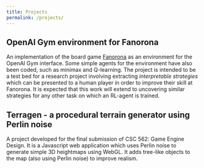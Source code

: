 ```yaml
---
title: Projects
permalink: /projects/
---
```


## OpenAI Gym environment for Fanorona [<i class="fab fa-github"></i>](https://github.com/AbhijeetKrishnan/gym-fanorona)

An implementation of the board game [Fanorona](https://en.wikipedia.org/wiki/Fanorona) as an
environment for the OpenAI Gym interface. Some simple agents for the environment have also been
coded, such as minimax and Q-learning. The project is intended to be a test bed for a research
project involving extracting *interpretable strategies* which can be presented to a human player in
order to improve their skill at Fanorona. It is expected that this work will extend to uncovering
similar strategies for any other task on which an RL-agent is trained.

## Terragen - a procedural terrain generator using Perlin noise [<i class="fab fa-github"></i>](https://github.com/AbhijeetKrishnan/terragen)

A project developed for the final submission of CSC 562: Game Engine Design. It is a Javascript web
application which uses Perlin noise to generate simple 3D heightmaps using WebGL. It adds tree-like
objects to the map (also using Perlin noise) to improve realism.
